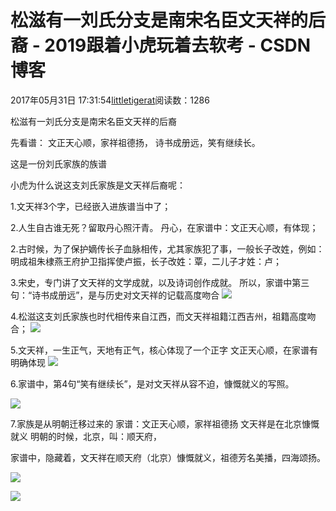 
# 松滋有一刘氏分支是南宋名臣文天祥的后裔 - 2019跟着小虎玩着去软考 - CSDN博客

2017年05月31日 17:31:54[littletigerat](https://me.csdn.net/littletigerat)阅读数：1286




松滋有一刘氏分支是南宋名臣文天祥的后裔

先看谱：
文正天心顺，家祥祖德扬，
诗书成册远，笑有继续长。

这是一份刘氏家族的族谱

小虎为什么说这支刘氏家族是文天祥后裔呢：

1.文天祥3个字，已经嵌入进族谱当中了；

2.人生自古谁无死？留取丹心照汗青。
丹心，在家谱中：文正天心顺，有体现；

2.古时候，为了保护嫡传长子血脉相传，尤其家族犯了事，一般长子改姓，例如：明成祖朱棣燕王府护卫指挥使卢振，长子改姓：覃，二儿子才姓：卢；

3.宋史，专门讲了文天祥的文学成就，以及诗词创作成就。
所以，家谱中第三句：“诗书成册远”，是与历史对文天祥的记载高度吻合
![](https://mmbiz.qlogo.cn/mmbiz_png/lwbxYTQ6oCj3icfl5gCb0BSqF9rWAF55TEemdkExokY7gTSsKYgJdpuOwCaAbmTmgHpa4Ca25iaqyfTtCNicQ6Ticw/0?wx_fmt=png)

4.松滋这支刘氏家族也时代相传来自江西，而文天祥祖籍江西吉州，祖籍高度吻合；
![](https://mmbiz.qlogo.cn/mmbiz_png/lwbxYTQ6oCj3icfl5gCb0BSqF9rWAF55TB0AYXHKK3slb5ibYGs6Ob4Dz6KVwJViabOg2NiayiblR5eAkRQzkCibNp2g/0?wx_fmt=png)

5.文天祥，一生正气，天地有正气，核心体现了一个正字
文正天心顺，在家谱有明确体现
![](https://mmbiz.qlogo.cn/mmbiz_png/lwbxYTQ6oCj3icfl5gCb0BSqF9rWAF55TS4BopjZTC417ETJiaRLNjWXG1aRj91Qf9tl54yIwqSlGIpbj00QmFQw/0?wx_fmt=png)

6.家谱中，第4句“笑有继续长”，是对文天祥从容不迫，慷慨就义的写照。

![](https://mmbiz.qlogo.cn/mmbiz_png/lwbxYTQ6oCj3icfl5gCb0BSqF9rWAF55TOtwqL8XYia2Nu9M7o0mBrZdZKYxGCFhSmIeRm1AsRwBkmpeUngEppuw/0?wx_fmt=png)

7.家族是从明朝迁移过来的
家谱：文正天心顺，家祥祖德扬
文天祥是在北京慷慨就义
明朝的时候，北京，叫：顺天府，

家谱中，隐藏着，文天祥在顺天府（北京）慷慨就义，祖德芳名美播，四海颂扬。

![](https://mmbiz.qlogo.cn/mmbiz_png/lwbxYTQ6oCj3icfl5gCb0BSqF9rWAF55THVlUVYeSria31bIRQPg6BLjLvLhib8TFds6wNt3bcPm2ib6skm1uaXTFw/0?wx_fmt=png)

![](https://mmbiz.qlogo.cn/mmbiz_jpg/lwbxYTQ6oCj3icfl5gCb0BSqF9rWAF55TV9qsZ7icHraGQBia9NibLVeXM0NKOgIVnX3Hler2VmOMrx4CUEbic5TYCQ/0?wx_fmt=jpeg)



